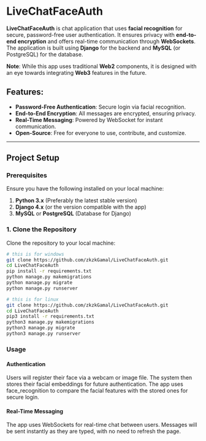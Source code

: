 # LiveChatFaceAuth

**LiveChatFaceAuth** is chat application that uses **facial recognition** for secure, password-free user authentication. It ensures privacy with **end-to-end encryption** and offers real-time communication through **WebSockets**. The application is built using **Django** for the backend and **MySQL** (or PostgreSQL) for the database. 

**Note**: While this app uses traditional **Web2** components, it is designed with an eye towards integrating **Web3** features in the future.

## Features:
- **Password-Free Authentication**: Secure login via facial recognition.
- **End-to-End Encryption**: All messages are encrypted, ensuring privacy.
- **Real-Time Messaging**: Powered by WebSocket for instant communication.
- **Open-Source**: Free for everyone to use, contribute, and customize.

---

## Project Setup

### Prerequisites

Ensure you have the following installed on your local machine:

1. **Python 3.x** (Preferably the latest stable version)
2. **Django 4.x** (or the version compatible with the app)
4. **MySQL** or **PostgreSQL** (Database for Django)

### 1. Clone the Repository

Clone the repository to your local machine:

``` bash
# this is for windows 
git clone https://github.com/zkzkGamal/LiveChatFaceAuth.git
cd LiveChatFaceAuth
pip install -r requirements.txt
python manage.py makemigrations
python manage.py migrate
python manage.py runserver
```

``` bash
# this is for linux 
git clone https://github.com/zkzkGamal/LiveChatFaceAuth.git
cd LiveChatFaceAuth
pip3 install -r requirements.txt
python3 manage.py makemigrations
python3 manage.py migrate
python3 manage.py runserver
```
### Usage
#### Authentication
Users will register their face via a webcam or image file.
The system then stores their facial embeddings for future authentication.
The app uses face_recognition to compare the facial features with the stored ones for secure login.

#### Real-Time Messaging
The app uses WebSockets for real-time chat between users. Messages will be sent instantly as they are typed, with no need to refresh the page.
